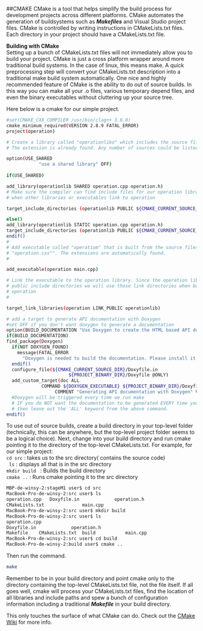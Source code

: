 ##CMAKE
CMake is a tool that helps simplify the build process for development projects across different platforms. CMake automates the generation of buildsystems such as ***Makefiles*** and Visual Studio project files. CMake is controlled by writing instructions in CMakeLists.txt files. Each directory in your project should have a CMakeLists.txt file.

**Building with CMake**   
Setting up a bunch of CMakeLists.txt files will not immediately allow you to build your project. CMake is just a cross platform wrapper around more traditional build systems. In the case of linux, this means make. A quick preprocessing step will convert your CMakeLists.txt description into a traditional make build system automatically. One nice and highly recommended feature of CMake is the ability to do out of source builds. In this way you can make all your .o files, various temporary depend files, and even the binary executables without cluttering up your source tree.   

Here below is a cmake for our simple project.
```sh
#set(CMAKE_CXX_COMPILER /usr/bin/clag++ 3.6.0)
cmake_minimum_required(VERSION 2.8.9 FATAL_ERROR)
project(operation)

# Create a library called "operationlibo" which includes the source file "operation.cxx".
# The extension is already found. Any number of sources could be listed here.

option(USE_SHARED 
            "use a shared library" OFF)
            
if(USE_SHARED)

add_library(operationlib SHARED operation.cpp operation.h)  
# Make sure the compiler can find include files for our operation library
# when other libraries or executables link to operation

target_include_directories (operationlib PUBLIC ${CMAKE_CURRENT_SOURCE_DIR})

else()
add_library(operationlib STATIC operation.cpp operation.h)
target_include_directories (operationlib PUBLIC ${CMAKE_CURRENT_SOURCE_DIR})
endif()
# 
# Add executable called "operatiom" that is built from the source files
# "operation.cxx"". The extensions are automatically found.
#

add_executable(operation main.cpp)

# Link the executable to the operation library. Since the operation library has
# public include directories we will use those link directories when building
# operation
#

target_link_libraries(operation LINK_PUBLIC operationlib)

# add a target to generate API documentation with Doxygen
#set OFF if you don't want doxygen to generate a documentation
option(BUILD_DOCUMENTATION "Use Doxygen to create the HTML based API documentation" ON)
if(BUILD_DOCUMENTATION)
find_package(Doxygen)
  if(NOT DOXYGEN_FOUND)
    message(FATAL_ERROR
      "Doxygen is needed to build the documentation. Please install it correctly")
  endif()
  configure_file(${CMAKE_CURRENT_SOURCE_DIR}/Doxyfile.in 
                       ${PROJECT_BINARY_DIR}/Doxyfile @ONLY)
  add_custom_target(doc ALL
             COMMAND ${DOXYGEN_EXECUTABLE} ${PROJECT_BINARY_DIR}/Doxyfile
                  COMMENT "Generating API documentation with Doxygen" VERBATIM)
  #Doxygen will be triggered every time we run make
  # IF you do NOT want the documentation to be generated EVERY time you build the project
  # then leave out the 'ALL' keyword from the above command.                
endif()
```

To use out of source builds, create a build directory in your top-level folder (technically, this can be anywhere, but the top-level project folder seems to be a logical choice). Next, change into your build directory and run cmake pointing it to the directory of the top-level CMakeLists.txt. For example, for our simple project:  
```cd src``` : takes us to the src directory( contains the source code)   
``` ls``` : displays all that is in the src directory   
```mkdir build ``` : Builds the build directory   
```cmake ..``` : Runs cmake pointing it to the src directory   

```sh
MBP-de-winsy-2:stageM1 user$ cd src
MacBook-Pro-de-winsy-2:src user$ ls	
operation.cpp   Doxyfile.in				operation.h
CMakeLists.txt				main.cpp	
MacBook-Pro-de-winsy-2:src user$ mkdir build
MacBook-Pro-de-winsy-2:src user$ ls
operation.cpp	
Doxyfile.in				operation.h
Makefile	CMakeLists.txt	build			main.cpp			
MacBook-Pro-de-winsy-2:src user$ cd build
MacBook-Pro-de-winsy-2:build user$ cmake ..
```

Then run the command. 
```sh
make
``` 

Remember to be in your build directory and point cmake only to the directory containing the top-level CMakeLists.txt file, not the file itself. If all goes well, cmake will process your CMakeLists.txt files, find the location of all libraries and include paths and spew a bunch of configuration information including a traditional ***Makefile*** in your build directory.



This only touches the surface of what CMake can do. Check out the [CMake Wiki](http://www.cmake.org/Wiki/CMake) for more info.
